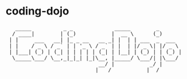 # coding-dojo
<pre>
   _____          _ _             _____        _       
  / ____|        | (_)           |  __ \      (_)      
 | |     ___   __| |_ _ __   __ _| |  | | ___  _  ___  
 | |    / _ \ / _` | | '_ \ / _` | |  | |/ _ \| |/ _ \ 
 | |___| (_) | (_| | | | | | (_| | |__| | (_) | | (_) |
  \_____\___/ \__,_|_|_| |_|\__, |_____/ \___/| |\___/ 
                             __/ |           _/ |      
                            |___/           |__/       
</pre>
